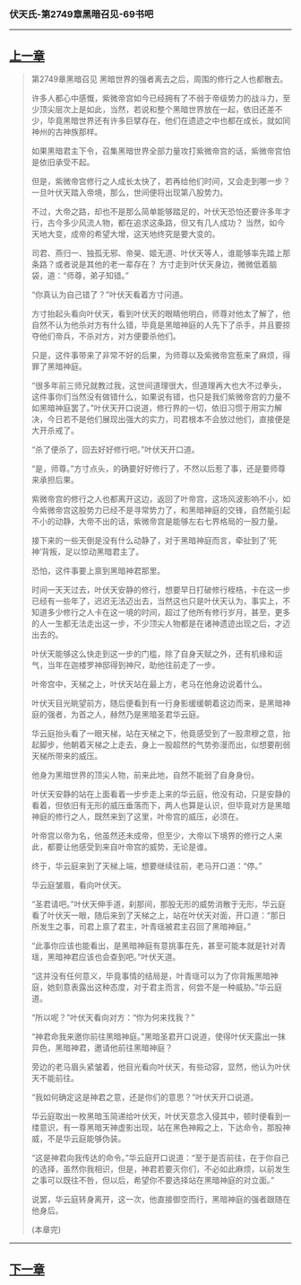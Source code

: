 ### 伏天氏-第2749章黑暗召见-69书吧

--------
[上一章](./68b30236406583e3fc7eca0bf6184129.md)
--------


>
>
>
>第2749章黑暗召见
>黑暗世界的强者离去之后，周围的修行之人也都散去。
>
>许多人都心中感慨，紫微帝宫如今已经拥有了不弱于帝级势力的战斗力，至少顶尖层次上是如此，当然，若说和整个黑暗世界放在一起，依旧还差不少，毕竟黑暗世界还有许多巨擘存在，他们在遗迹之中也都在成长，就如同神州的古神族那样。
>
>如果黑暗君主下令，召集黑暗世界全部力量攻打紫微帝宫的话，紫微帝宫怕是依旧承受不起。
>
>但是，紫微帝宫修行之人成长太快了，若再给他们时间，又会走到哪一步？
>一旦叶伏天踏入帝境，那么，世间便将出现第八股势力。
>
>不过，大帝之路，却也不是那么简单能够踏足的，叶伏天恐怕还要许多年才行，古今多少风流人物，都在追求这条路，但又有几人成功？
>当然，如今天地大变，成帝的希望大增，这天地终究是要大变的。
>
>司君、燕归一、独孤无邪、帝昊、姬无道、叶伏天等人，谁能够率先踏上那条路？或者说是其他的老一辈存在？
>方寸走到叶伏天身边，微微低着脑袋，道：“师尊，弟子知错。”
>
>“你真认为自己错了？”叶伏天看着方寸问道。
>
>方寸抬起头看向叶伏天，看到叶伏天的眼睛他明白，师尊对他太了解了，他自然不认为他杀对方有什么错，毕竟是黑暗神庭的人先下了杀手，并且要掠夺他们帝兵，不杀对方，对方便要杀他们。
>
>只是，这件事带来了非常不好的后果，为师尊以及紫微帝宫惹来了麻烦，得罪了黑暗神庭。
>
>“很多年前三师兄就教过我，这世间道理很大，但道理再大也大不过拳头，这件事你们当然没有做错什么，如果说有错，也只是我们紫微帝宫的力量不如黑暗神庭罢了。”叶伏天开口说道，修行界的一切，依旧习惯于用实力解决，今日若不是他们展现出强大的实力，司君根本不会放过他们，直接便是大开杀戒了。
>
>“杀了便杀了，回去好好修行吧。”叶伏天开口道。
>
>“是，师尊。”方寸点头，的确要好好修行了，不然以后惹了事，还是要师尊来承担后果。
>
>紫微帝宫的修行之人也都离开这边，返回了叶帝宫，这场风波影响不小，如今紫微帝宫这股势力已经不是寻常势力了，和黑暗神庭的交锋，自然能引起不小的动静，大帝不出的话，紫微帝宫是能够左右七界格局的一股力量。
>
>接下来的一些天倒是没有什么动静了，对于黑暗神庭而言，牵扯到了‘死神’背叛，足以惊动黑暗君主了。
>
>恐怕，这件事要上禀到黑暗神君那里。
>
>时间一天天过去，叶伏天安静的修行，想要早日打破修行桎梏，卡在这一步已经有一些年了，迟迟无法迈出去，当然这也只是叶伏天认为，事实上，不知道多少修行之人卡在这一境的时间，超过了他所有修行岁月，甚至，更多的人一生都无法走出这一步，不少顶尖人物都是在诸神遗迹出现之后，才迈出去的。
>
>叶伏天能够这么快走到这一步的门槛，除了自身天赋之外，还有机缘和运气，当年在迦楼罗神邸得到神尺，助他往前走了一步。
>
>叶帝宫中，天梯之上，叶伏天站在最上方，老马在他身边说着什么。
>
>叶伏天目光眺望前方，随后便看到有一行身影缓缓朝着这边而来，是黑暗神庭的强者，为首之人，赫然乃是黑暗圣君华云庭。
>
>华云庭抬头看了一眼天梯，站在天梯之下，他竟感受到了一股肃穆之意，抬起脚步，他朝着天梯之上走去，身上一股超然的气势弥漫而出，似想要削弱天梯所带来的威压。
>
>他身为黑暗世界的顶尖人物，前来此地，自然不能弱了自身身份。
>
>叶伏天安静的站在上面看着一步步走上来的华云庭，他没有动，只是安静的看着，但依旧有无形的威压垂落而下，两人也算是认识，但毕竟对方是黑暗神庭的修行之人，既然来到了这里，叶帝宫的威压，必须在。
>
>叶帝宫以帝为名，他虽然还未成帝，但至少，大帝以下境界的修行之人来此，都要让他感受到来自叶帝宫的威势，无论是谁。
>
>终于，华云庭来到了天梯上端，想要继续往前，老马开口道：“停。”
>
>华云庭皱眉，看向叶伏天。
>
>“圣君请吧。”叶伏天伸手道，刹那间，那股无形的威势消散于无形，华云庭看了叶伏天一眼，随后来到了天梯之上，站在叶伏天对面，开口道：“那日所发生之事，司君上禀了君主，叶青瑶被君主召回了黑暗神庭。”
>
>“此事你应该也能看出，是黑暗神庭有意挑事在先，甚至可能本就是针对青瑶，黑暗神君应该也会查到吧。”叶伏天道。
>
>“这并没有任何意义，毕竟事情的结局是，叶青瑶可以为了你背叛黑暗神庭，她刻意表露出这种态度，对于君主而言，何尝不是一种威胁。”华云庭道。
>
>“所以呢？”叶伏天看向对方：“你为何来找我？”
>
>“神君命我来邀你前往黑暗神庭。”黑暗圣君开口说道，使得叶伏天露出一抹异色，黑暗神君，邀请他前往黑暗神庭？
>
>旁边的老马眉头紧皱着，他目光看向叶伏天，有些动容，显然，他认为叶伏天不能前往。
>
>“我如何确定这是神君之意，还是你们的意思？”叶伏天开口说道。
>
>华云庭取出一枚黑暗玉简递给叶伏天，叶伏天意念入侵其中，顿时便看到一缕意识，有一尊黑暗天神虚影出现，站在黑色神殿之上，下达命令，那股神威，不是华云庭能够伪装。
>
>“这是神君向我传达的命令。”华云庭开口说道：“至于是否前往，在于你自己的选择，虽然你我相识，但是，神君若要灭你们，不必如此麻烦，以前发生之事可以既往不咎，但以后，希望你不要选择站在黑暗神庭的对立面。”
>
>说罢，华云庭转身离开，这一次，他直接御空而行，黑暗神庭的强者跟随在他身后。
>
>(本章完)
>
>

--------
[下一章](./3f3268d1c834e11947051c0e2958b7f9.md)
--------
